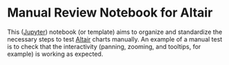 # Manual Review Notebook for Altair

This ([Jupyter](https://jupyter.org/)) notebook (or template) aims to organize and standardize the necessary steps to test [Altair](https://altair-viz.github.io/) charts manually. An example of a manual test is to check that the interactivity (panning, zooming, and tooltips, for example) is working as expected.
